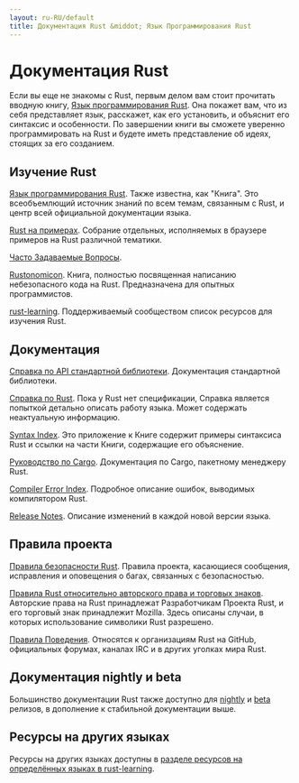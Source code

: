 ```yaml
---
layout: ru-RU/default
title: Документация Rust &middot; Язык Программирования Rust
---
```


# Документация Rust

Если вы еще не знакомы с Rust, первым делом вам стоит прочитать
вводную книгу, [Язык программирования Rust][book]. Она покажет вам,
что из себя представляет язык, расскажет, как его установить,
и объяснит его синтаксис и особенности. По завершении книги вы
сможете уверенно программировать на Rust и будете иметь представление
об идеях, стоящих за его созданием.

## Изучение Rust

[Язык программирования Rust][book]. Также известна, как "Книга".
Это всеобъемлющий источник знаний по всем темам, связанным с Rust, и
центр всей официальной документации языка.

[Rust на примерах][rbe]. Собрание отдельных, исполняемых в браузере 
примеров на Rust различной тематики.

[Часто Задаваемые Вопросы][faq].

[Rustonomicon][nomicon]. Книга, полностью посвященная написанию
небезопасного кода на Rust. Предназначена для опытных программистов.

[rust-learning]. Поддерживаемый сообществом список ресурсов для
изучения Rust.

[book]: http://rurust.github.io/rust_book_ru
[rbe]: https://rurust.github.io/rust-by-example-ru/
[faq]: faq.html
[nomicon]: https://github.com/ruRust/rustonomicon
[rust-learning]: https://github.com/ctjhoa/rust-learning

## Документация

[Справка по API стандартной библиотеки][api]. Документация стандартной
библиотеки.

[Справка по Rust][ref]. Пока у Rust нет спецификации, Справка является
попыткой детально описать работу языка. Может содержать неактуальную информацию.

[Syntax Index][syn]. Это приложение к Книге содержит примеры синтаксиса Rust
и ссылки на части Книги, содержащие его объяснение.

[Руководство по Cargo][cargo]. Документация по Cargo, пакетному менеджеру Rust.

[Compiler Error Index][err]. Подробное описание ошибок, выводимых
компилятором Rust.

[Release Notes][release_notes]. Описание изменений в каждой новой версии языка.

[api]: https://doc.rust-lang.org/std/
[syn]: http://rurust.github.io/rust_book_ru/src/syntax-index.html
[ref]: https://doc.rust-lang.org/reference.html
[cargo]: https://rurust.github.io/cargo-docs-ru/
[err]: https://doc.rust-lang.org/error-index.html
[release_notes]: https://github.com/rust-lang/rust/blob/stable/RELEASES.md

## Правила проекта

[Правила безопасности Rust][security]. Правила проекта, касающиеся сообщения,
исправления и оповещения о багах, связанных с безопасностью.

[Правила Rust относительно авторского права и торговых знаков][legal].
Авторские права на Rust принадлежат Разработчикам Проекта Rust, и его
торговый знак принадлежит Mozilla. Здесь описаны случаи, в которых
использование символики Rust разрешено.

[Правила Поведения][coc]. Относятся к организациям Rust на GitHub,
официальных форумах, каналах IRC и в других уголках мира Rust.

[security]: security.html
[legal]: legal.html
[coc]: https://www.rust-lang.org/conduct.html

## Документация nightly и beta

Большинство документации Rust также доступно для [nightly] и [beta] релизов,
в дополнение к стабильной документации выше.

[nightly]: https://doc.rust-lang.org/nightly/
[beta]: https://doc.rust-lang.org/beta/

## Ресурсы на других языках

Ресурсы на других языках доступны в 
[разделе ресурсов на определённых языках в rust-learning][locale].

[locale]: https://github.com/ctjhoa/rust-learning#locale-links
